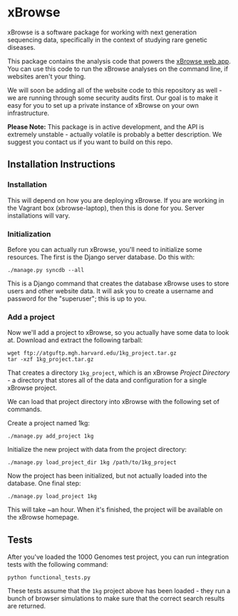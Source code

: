 
xBrowse
=======

xBrowse is a software package for working with next generation sequencing data,
specifically in the context of studying rare genetic diseases.

This package contains the analysis code that powers the [xBrowse web app](http://atgu.mgh.harvard.edu/xbrowse).
You can use this code to run the xBrowse analyses on the command line, if websites aren't your thing.

We will soon be adding all of the website code to this repository as well -
we are running through some security audits first.
Our goal is to make it easy for you to set up a private instance of xBrowse on your own infrastructure.

**Please Note:** This package is in active development, and the API is extremely unstable -
actually volatile is probably a better description. We suggest you contact us if you want to build on this repo.

## Installation Instructions

### Installation

This will depend on how you are deploying xBrowse.
If you are working in the Vagrant box (xbrowse-laptop), then this is done for you.
Server installations will vary.

### Initialization

Before you can actually run xBrowse, you'll need to initialize some resources.
The first is the Django server database. Do this with:

    ./manage.py syncdb --all

This is a Django command that creates the database xBrowse uses to store users and other website data.
It will ask you to create a username and password for the "superuser"; this is up to you.

### Add a project

Now we'll add a project to xBrowse, so you actually have some data to look at.
Download and extract the following tarball:

    wget ftp://atguftp.mgh.harvard.edu/1kg_project.tar.gz
    tar -xzf 1kg_project.tar.gz

That creates a directory `1kg_project`, which is an xBrowse *Project Directory* -
a directory that stores all of the data and configuration for a single xBrowse project.

We can load that project directory into xBrowse with the following set of commands.

Create a project named 1kg:

    ./manage.py add_project 1kg

Initialize the new project with data from the project directory:

    ./manage.py load_project_dir 1kg /path/to/1kg_project

Now the project has been initialized, but not actually loaded into the database. One final step:

    ./manage.py load_project 1kg

This will take ~an hour. When it's finished, the project will be available on the xBrowse homepage.

## Tests

After you've loaded the 1000 Genomes test project, you can run integration tests with the following command:

    python functional_tests.py

These tests assume that the `1kg` project above has been loaded - they run
a bunch of browser simulations to make sure that the correct search results are returned.

